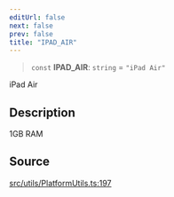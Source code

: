 ```yaml
---
editUrl: false
next: false
prev: false
title: "IPAD_AIR"
---
```


> `const` **IPAD\_AIR**: `string` = `"iPad Air"`

iPad Air

## Description

1GB RAM

## Source

[src/utils/PlatformUtils.ts:197](https://github.com/relishinc/dill-pixel/blob/10f512f7f577ca5e74162827f11215b28df5ca97/src/utils/PlatformUtils.ts#L197)
